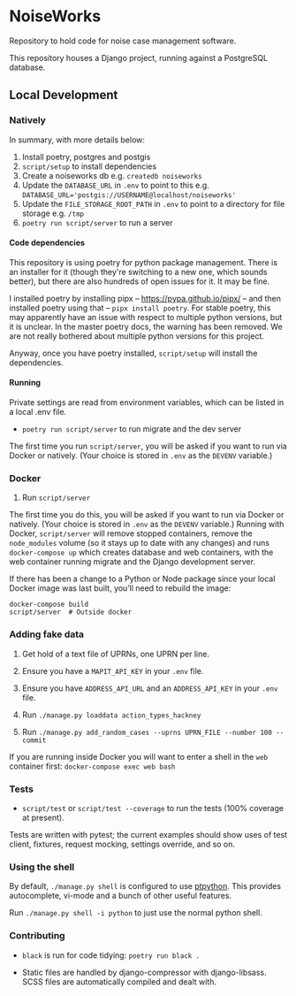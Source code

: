 # NoiseWorks

Repository to hold code for noise case management software.

This repository houses a Django project, running against a PostgreSQL database.

## Local Development

### Natively

In summary, with more details below:

1. Install poetry, postgres and postgis
2. `script/setup` to install dependencies
3. Create a noiseworks db e.g. `createdb noiseworks`
4. Update the `DATABASE_URL` in `.env` to point to this e.g. `DATABASE_URL='postgis://USERNAME@localhost/noiseworks'`
4. Update the `FILE_STORAGE_ROOT_PATH` in `.env` to point to a directory for file storage e.g. `/tmp`
5. `poetry run script/server` to run a server

#### Code dependencies

This repository is using poetry for python package management. There is an
installer for it (though they're switching to a new one, which sounds better),
but there are also hundreds of open issues for it. It may be fine.

I installed poetry by installing pipx – https://pypa.github.io/pipx/ – and then
installed poetry using that – `pipx install poetry`. For stable poetry, this
may apparently have an issue with respect to multiple python versions, but it is
unclear. In the master poetry docs, the warning has been removed. We are not
really bothered about multiple python versions for this project.

Anyway, once you have poetry installed, `script/setup` will install the dependencies.

#### Running

Private settings are read from environment variables, which can be listed in a local .env file.

* `poetry run script/server` to run migrate and the dev server

The first time you run `script/server`, you will be asked if you want to run
via Docker or natively. (Your choice is stored in `.env` as the `DEVENV`
variable.)

### Docker

1. Run `script/server`

The first time you do this, you will be asked if you want to run via Docker or
natively. (Your choice is stored in `.env` as the `DEVENV` variable.) Running
with Docker, `script/server` will remove stopped containers, remove the
`node_modules` volume (so it stays up to date with any changes) and runs
`docker-compose up` which creates database and web containers, with the web
container running migrate and the Django development server.

If there has been a change to a Python or Node package since your local Docker
image was last built, you’ll need to rebuild the image:

    docker-compose build
    script/server  # Outside docker

### Adding fake data

1. Get hold of a text file of UPRNs, one UPRN per line.

2. Ensure you have a `MAPIT_API_KEY` in your `.env` file.

3. Ensure you have `ADDRESS_API_URL` and an `ADDRESS_API_KEY` in your `.env` file.

3. Run `./manage.py loaddata action_types_hackney`

4. Run `./manage.py add_random_cases --uprns UPRN_FILE --number 100 --commit`

If you are running inside Docker you will want to enter a shell in the `web` container first:
`docker-compose exec web bash`

### Tests

* `script/test` or `script/test --coverage` to run the tests (100% coverage at present).

Tests are written with pytest; the current examples should show uses of test
client, fixtures, request mocking, settings override, and so on.

### Using the shell

By default, `./manage.py shell` is configured to use [ptpython](https://github.com/prompt-toolkit/ptpython).
This provides autocomplete, vi-mode and a bunch of other useful features.

Run `./manage.py shell -i python` to just use the normal python shell.

### Contributing

* `black` is run for code tidying: `poetry run black .`

* Static files are handled by django-compressor with django-libsass. SCSS files
  are automatically compiled and dealt with.

